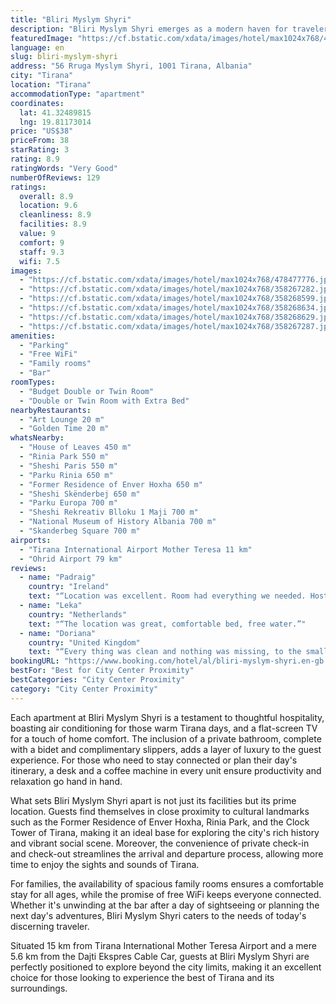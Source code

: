 ```yaml
---
title: "Bliri Myslym Shyri"
description: "Bliri Myslym Shyri emerges as a modern haven for travelers seeking the perfect blend of comfort and convenience in the heart of Tirana."
featuredImage: "https://cf.bstatic.com/xdata/images/hotel/max1024x768/478477776.jpg?k=9c48bf7a87bf8369f01244f3e1e4a7ce93815816c9724fd862f1f04bc42ee105&o=&hp=1"
language: en
slug: bliri-myslym-shyri
address: "56 Rruga Myslym Shyri, 1001 Tirana, Albania"
city: "Tirana"
location: "Tirana"
accommodationType: "apartment"
coordinates:
  lat: 41.32489815
  lng: 19.81173014
price: "US$38"
priceFrom: 38
starRating: 3
rating: 8.9
ratingWords: "Very Good"
numberOfReviews: 129
ratings:
  overall: 8.9
  location: 9.6
  cleanliness: 8.9
  facilities: 8.9
  value: 9
  comfort: 9
  staff: 9.3
  wifi: 7.5
images:
  - "https://cf.bstatic.com/xdata/images/hotel/max1024x768/478477776.jpg?k=9c48bf7a87bf8369f01244f3e1e4a7ce93815816c9724fd862f1f04bc42ee105&o=&hp=1"
  - "https://cf.bstatic.com/xdata/images/hotel/max1024x768/358267282.jpg?k=e11b15c7afe9ebfc9e1d4e8523094a3e4be344d5ac4e78d55ab38a0625a74fd3&o=&hp=1"
  - "https://cf.bstatic.com/xdata/images/hotel/max1024x768/358268599.jpg?k=8b533d01ed4d4ec7c35abe41e4b196c5c110633fd18fc6a2db78a2143543814e&o=&hp=1"
  - "https://cf.bstatic.com/xdata/images/hotel/max1024x768/358268634.jpg?k=ae30cdca3ed76c2c9136e74a7f71ed6ca85d106246bdeeeb851325fe0a100c9b&o=&hp=1"
  - "https://cf.bstatic.com/xdata/images/hotel/max1024x768/358268629.jpg?k=bd53541e0dbec60ddca20378e34bd8585b8ff98125429bdc8430eb728351806e&o=&hp=1"
  - "https://cf.bstatic.com/xdata/images/hotel/max1024x768/358267287.jpg?k=a8731d7f4051ed1338402175df4ccf50b45414b40ba7545440fe7de13dea4d5a&o=&hp=1"
amenities:
  - "Parking"
  - "Free WiFi"
  - "Family rooms"
  - "Bar"
roomTypes:
  - "Budget Double or Twin Room"
  - "Double or Twin Room with Extra Bed"
nearbyRestaurants:
  - "Art Lounge 20 m"
  - "Golden Time 20 m"
whatsNearby:
  - "House of Leaves 450 m"
  - "Rinia Park 550 m"
  - "Sheshi Paris 550 m"
  - "Parku Rinia 650 m"
  - "Former Residence of Enver Hoxha 650 m"
  - "Sheshi Skënderbej 650 m"
  - "Parku Europa 700 m"
  - "Sheshi Rekreativ Blloku 1 Maji 700 m"
  - "National Museum of History Albania 700 m"
  - "Skanderbeg Square 700 m"
airports:
  - "Tirana International Airport Mother Teresa 11 km"
  - "Ohrid Airport 79 km"
reviews:
  - name: "Padraig"
    country: "Ireland"
    text: "“Location was excellent. Room had everything we needed. Host was outstanding. Super value for money.”"
  - name: "Leka"
    country: "Netherlands"
    text: "“The location was great, comfortable bed, free water.”"
  - name: "Doriana"
    country: "United Kingdom"
    text: "“Every thing was clean and nothing was missing, to the smallest details. The location is well situated and everything of interest in Tirana is a just a short walk from there. The owner was very friendly, even took us from the bus station to the...”"
bookingURL: "https://www.booking.com/hotel/al/bliri-myslym-shyri.en-gb.html?aid=8035640"
bestFor: "Best for City Center Proximity"
bestCategories: "City Center Proximity"
category: "City Center Proximity"
---
```


Each apartment at Bliri Myslym Shyri is a testament to thoughtful hospitality, boasting air conditioning for those warm Tirana days, and a flat-screen TV for a touch of home comfort. The inclusion of a private bathroom, complete with a bidet and complimentary slippers, adds a layer of luxury to the guest experience. For those who need to stay connected or plan their day's itinerary, a desk and a coffee machine in every unit ensure productivity and relaxation go hand in hand.

What sets Bliri Myslym Shyri apart is not just its facilities but its prime location. Guests find themselves in close proximity to cultural landmarks such as the Former Residence of Enver Hoxha, Rinia Park, and the Clock Tower of Tirana, making it an ideal base for exploring the city's rich history and vibrant social scene. Moreover, the convenience of private check-in and check-out streamlines the arrival and departure process, allowing more time to enjoy the sights and sounds of Tirana.

For families, the availability of spacious family rooms ensures a comfortable stay for all ages, while the promise of free WiFi keeps everyone connected. Whether it's unwinding at the bar after a day of sightseeing or planning the next day's adventures, Bliri Myslym Shyri caters to the needs of today's discerning traveler.

Situated 15 km from Tirana International Mother Teresa Airport and a mere 5.6 km from the Dajti Ekspres Cable Car, guests at Bliri Myslym Shyri are perfectly positioned to explore beyond the city limits, making it an excellent choice for those looking to experience the best of Tirana and its surroundings.